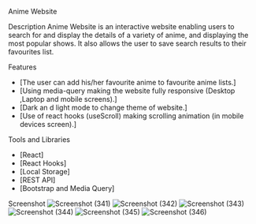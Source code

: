Anime Website

Description
Anime Website is an interactive website enabling users to search for and display the details of a variety of anime, and displaying the most popular shows. It also allows the user to save search results to their favourites list.

Features
* [The user can add his/her favourite anime to favourite anime lists.]
* [Using media-query making the website fully responsive (Desktop ,Laptop and mobile screens).]
* [Dark an d light mode to change theme of website.]
* [Use of react hooks (useScroll) making scrolling animation (in mobile devices screen).]

Tools and Libraries
* [React]
* [React Hooks]
* [Local Storage]
* [REST API]
* [Bootstrap and Media Query]

Screenshot
![Screenshot (341)](https://user-images.githubusercontent.com/48568085/120222710-ac56d780-c240-11eb-9597-a1d164679f02.png)
![Screenshot (342)](https://user-images.githubusercontent.com/48568085/120222714-af51c800-c240-11eb-8c53-eabda2fe8a8d.png)
![Screenshot (343)](https://user-images.githubusercontent.com/48568085/120222720-b24cb880-c240-11eb-95ef-7a0f8c11ab60.png)
![Screenshot (344)](https://user-images.githubusercontent.com/48568085/120222725-b547a900-c240-11eb-9357-848d597794f2.png)
![Screenshot (345)](https://user-images.githubusercontent.com/48568085/120222738-baa4f380-c240-11eb-935f-36a19ba87f17.png)
![Screenshot (346)](https://user-images.githubusercontent.com/48568085/120222749-c0023e00-c240-11eb-9278-e01192a7242e.png)
